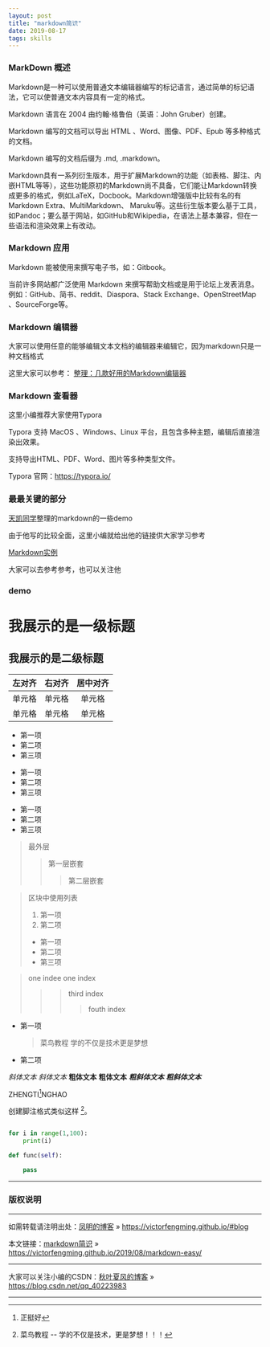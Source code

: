 ```yaml
---
layout: post
title: "markdown简识"
date: 2019-08-17 
tags: skills  
---
```


<!-- # markdown简识 -->

### MarkDown 概述

Markdown是一种可以使用普通文本编辑器编写的标记语言，通过简单的标记语法，它可以使普通文本内容具有一定的格式。

Markdown 语言在 2004 由约翰·格鲁伯（英语：John Gruber）创建。

Markdown 编写的文档可以导出 HTML 、Word、图像、PDF、Epub 等多种格式的文档。

Markdown 编写的文档后缀为 .md, .markdown。

Markdown具有一系列衍生版本，用于扩展Markdown的功能（如表格、脚注、内嵌HTML等等），这些功能原初的Markdown尚不具备，它们能让Markdown转换成更多的格式，例如LaTeX，Docbook。Markdown增强版中比较有名的有Markdown Extra、MultiMarkdown、 Maruku等。这些衍生版本要么基于工具，如Pandoc；要么基于网站，如GitHub和Wikipedia，在语法上基本兼容，但在一些语法和渲染效果上有改动。

### Markdown 应用
Markdown 能被使用来撰写电子书，如：Gitbook。

当前许多网站都广泛使用 Markdown 来撰写帮助文档或是用于论坛上发表消息。例如：GitHub、简书、reddit、Diaspora、Stack Exchange、OpenStreetMap 、SourceForge等。


### Markdown 编辑器
大家可以使用任意的能够编辑文本文档的编辑器来编辑它，因为markdown只是一种文档格式

这里大家可以参考： [整理：几款好用的Markdown编辑器](https://blog.csdn.net/bat67/article/details/72804251)

### Markdown 查看器
这里小编推荐大家使用Typora

Typora 支持 MacOS 、Windows、Linux 平台，且包含多种主题，编辑后直接渲染出效果。

支持导出HTML、PDF、Word、图片等多种类型文件。

Typora 官网：https://typora.io/

### 最最关键的部分
[天凯同学](https://ttk1907.github.io/)整理的markdown的一些demo

由于他写的比较全面，这里小编就给出他的链接供大家学习参考

[Markdown实例](https://ttk1907.github.io/2019/08/16/markdown-to-application/)

大家可以去参考参考，也可以关注他

### demo

我展示的是一级标题
=================

我展示的是二级标题
-----------------

| 左对齐 | 右对齐 | 居中对齐 |
| :-----| ----: | :----: |
| 单元格 | 单元格 | 单元格 |
| 单元格 | 单元格 | 单元格 |

* 第一项
* 第二项
* 第三项

+ 第一项
+ 第二项
+ 第三项


- 第一项
- 第二项
- 第三项

> 最外层
> > 第一层嵌套
> > > 第二层嵌套

> 区块中使用列表
> 1. 第一项
> 2. 第二项
> + 第一项
> + 第二项
> + 第三项

>one indee
>one index
>>>third index
>>>>fouth index

* 第一项
    > 菜鸟教程
    > 学的不仅是技术更是梦想
* 第二项

*斜体文本*
_斜体文本_
**粗体文本**
__粗体文本__
***粗斜体文本***
___粗斜体文本___

ZHENGTI[^1]NGHAO  

[^1]:正挺好



创建脚注格式类似这样 [^RUNOOB]。

[^RUNOOB]: 菜鸟教程 -- 学的不仅是技术，更是梦想！！！


```python

for i in range(1,100):
    print(i)

def func(self):
    
    pass

```




***
### 版权说明

***
如需转载请注明出处：[凤明的博客](https://victorfengming.github.io/#blog) » https://victorfengming.github.io/#blog

本文链接：[markdown简识](https://victorfengming.github.io/2019/08/markdown-easy/) » https://victorfengming.github.io/2019/08/markdown-easy/

***
大家可以关注小编的CSDN：[秋叶夏风的博客](https://blog.csdn.net/qq_40223983) » https://blog.csdn.net/qq_40223983

***